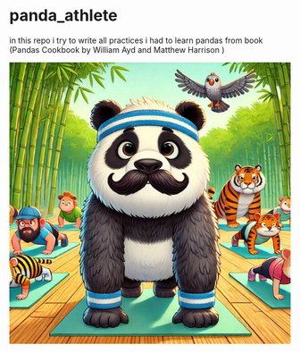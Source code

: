 # panda_athlete
in this repo i try to write all practices i had to learn pandas from book (Pandas Cookbook by William Ayd and Matthew Harrison )

![logo](logo1.jpeg)
